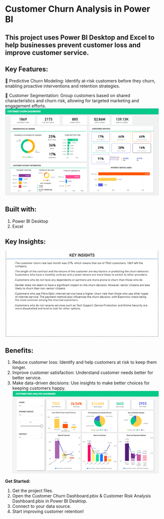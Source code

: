 # **Customer Churn Analysis in Power BI**

## This project uses Power BI Desktop and Excel to help businesses prevent customer loss and improve customer service.

## **Key Features:**

📌 Predictive Churn Modeling: Identify at-risk customers before they churn, enabling proactive interventions and retention strategies.

📌 Customer Segmentation: Group customers based on shared characteristics and churn risk, allowing for targeted marketing and engagement efforts.
![Customer Churn Dashboard](https://github.com/Dev-Sharma-20/Customer-Churn-Project/blob/main/Customer%20Churn%20Dashboard.png?raw=true)

## **Built with:**

1. Power BI Desktop
2. Excel

## Key Insights:

![key insights](https://github.com/Dev-Sharma-20/Customer-Churn-Project/blob/main/insights.png?raw=true)

## **Benefits:**

1. Reduce customer loss: Identify and help customers at risk to keep them longer.
2. Improve customer satisfaction: Understand customer needs better for better service.
3. Make data-driven decisions: Use insights to make better choices for keeping customers happy.
   ![Customer Risk Analysis](https://github.com/Dev-Sharma-20/Customer-Churn-Project/blob/main/Customer%20Risk%20Analysis.png?raw=true)

**Get Started:**

1. Get the project files.
2. Open the Customer Churn Dashboard.pbix & Customer Risk Analysis Dashboard.pbix in Power BI Desktop.
3. Connect to your data source.
4. Start improving customer retention!
